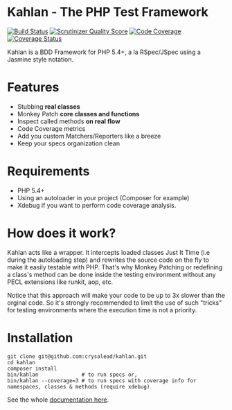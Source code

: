# Kahlan - The PHP Test Framework

[![Build Status](https://travis-ci.org/crysalead/kahlan.png?branch=master)](https://travis-ci.org/crysalead/kahlan) [![Scrutinizer Quality Score](https://scrutinizer-ci.com/g/crysalead/kahlan/badges/quality-score.png?s=7d13f5fc63cc67dc995baa2d303fb5c93aab53cc)](https://scrutinizer-ci.com/g/crysalead/kahlan/) [![Code Coverage](https://scrutinizer-ci.com/g/crysalead/kahlan/badges/coverage.png?s=5af80e51db6c0879b1cd47d5dc4c0ff24c4e9cf2)](https://scrutinizer-ci.com/g/crysalead/kahlan/) [![Coverage Status](https://coveralls.io/repos/crysalead/kahlan/badge.png?branch=master)](https://coveralls.io/r/crysalead/kahlan?branch=master)

Kahlan is a BDD Framework for PHP 5.4+, a la RSpec/JSpec using a Jasmine style notation.

# Features

 * Stubbing __real classes__
 * Monkey Patch __core classes and functions__
 * Inspect called methods __on real flow__
 * Code Coverage metrics
 * Add you custom Matchers/Reporters like a breeze
 * Keep your specs organization clean

# Requirements

 * PHP 5.4+
 * Using an autoloader in your project (Composer for example)
 * Xdebug if you want to perform code coverage analysis.

# How does it work?

Kahlan acts like a wrapper. It intercepts loaded classes Just It Time (i.e during the autoloading step) and rewrites the source code on the fly to make it easily testable with PHP. That's why Monkey Patching or redefining a class's method can be done inside the testing environment without any PECL extensions like runkit, aop, etc.

Notice that this approach will make your code to be up to 3x slower than the orginal code. So it's strongly recommended to limit the use of such "tricks" for testing environments where the execution time is not a priority.

# Installation

```
git clone git@github.com:crysalead/kahlan.git
cd kahlan
composer install
bin/kahlan              # to run specs or,
bin/kahlan --coverage=3 # to run specs with coverage info for namespaces, classes & methods (require xdebug)
```

See the whole [documentation here](http://crysalead.github.io/kahlan/).
